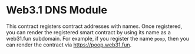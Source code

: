 # Web3.1 DNS Module
This contract registers contract addresses with names. Once registered, you can
render the registered smart contract by using its name as a web31.fun subdomain.
For example, if you register the name `poop`, then you can render the contract
via https://poop.web31.fun.
